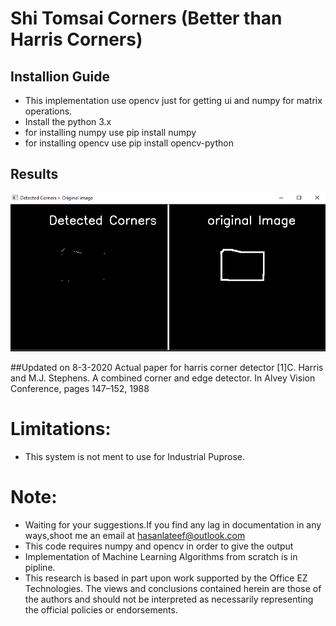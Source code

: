 # Shi Tomsai Corners (Better than Harris Corners)
## Installion Guide
* This implementation use opencv just for getting ui and numpy for matrix operations.
* Install the python 3.x
* for installing numpy use pip install numpy
* for installing opencv use pip install opencv-python


## Results

![](https://github.com/hasanlatif/Snapchat-like-Filters-python/blob/master/Readme_pics/shi-tomsai-corners.PNG)

##Updated on 8-3-2020
Actual paper for harris corner detector
[1]C. Harris and M.J. Stephens. A combined corner and edge detector. In Alvey Vision Conference, pages 147–152, 1988




# Limitations: 
* This  system is not ment to use for Industrial Puprose.
# Note:
  * Waiting for your suggestions.If you find any lag in documentation in any ways,shoot me an email at hasanlateef@outlook.com
  * This code requires numpy and opencv in order to give the output
  * Implementation of Machine Learning Algorithms from scratch is in pipline.
  * This research is based in part upon work supported by the Office  EZ Technologies. The views and conclusions contained herein are    those of the authors and should not be interpreted as necessarily representing the official policies or endorsements.




